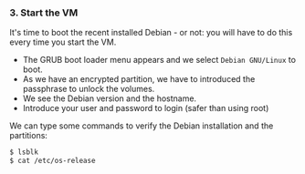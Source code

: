 ### 3. Start the VM
It's time to boot the recent installed Debian - or not: you will have to do this every time you start the VM.

- The GRUB boot loader menu appears and we select `Debian GNU/Linux` to boot.
- As we have an encrypted partition, we have to introduced the passphrase to unlock the volumes.
- We see the Debian version and the hostname.
- Introduce your user and password to login (safer than using root)

We can type some commands to verify the Debian installation and the partitions:
```bash
$ lsblk
$ cat /etc/os-release
```
